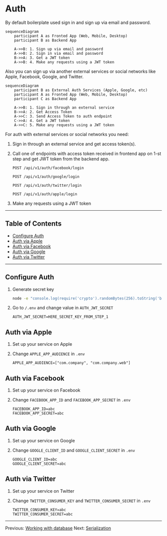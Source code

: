 # Auth

By default boilerplate used sign in and sign up via email and password.

```mermaid
sequenceDiagram
    participant A as Fronted App (Web, Mobile, Desktop)
    participant B as Backend App

    A->>B: 1. Sign up via email and password
    A->>B: 2. Sign in via email and password
    B->>A: 3. Get a JWT token
    A->>B: 4. Make any requests using a JWT token
```

Also you can sign up via another external services or social networks like Apple, Facebook, Google, and Twitter.

```mermaid
sequenceDiagram
    participant B as External Auth Services (Apple, Google, etc)
    participant A as Fronted App (Web, Mobile, Desktop)
    participant C as Backend App

    A->>B: 1. Sign in through an external service
    B->>A: 2. Get Access Token
    A->>C: 3. Send Access Token to auth endpoint
    C->>A: 4. Get a JWT token
    A->>C: 5. Make any requests using a JWT token
```

For auth with external services or social networks you need:

1. Sign in through an external service and get access token(s).
1. Call one of endpoints with access token received in frontend app on 1-st step and get JWT token from the backend app.

    ```text
    POST /api/v1/auth/facebook/login

    POST /api/v1/auth/google/login

    POST /api/v1/auth/twitter/login
    
    POST /api/v1/auth/apple/login
    ```

1. Make any requests using a JWT token

---

## Table of Contents

- [Configure Auth](#configure-auth)
- [Auth via Apple](#auth-via-apple)
- [Auth via Facebook](#auth-via-facebook)
- [Auth via Google](#auth-via-google)
- [Auth via Twitter](#auth-via-twitter)

---

## Configure Auth

1. Generate secret key

    ```bash
    node -e "console.log(require('crypto').randomBytes(256).toString('base64'));"
    ```

1. Go to `/.env` and change value in `AUTH_JWT_SECRET`

    ```text
    AUTH_JWT_SECRET=HERE_SECRET_KEY_FROM_STEP_1
    ```

## Auth via Apple

1. Set up your service on Apple
1. Change `APPLE_APP_AUDIENCE` in `.env`

    ```text
    APPLE_APP_AUDIENCE=["com.company", "com.company.web"]
    ```

## Auth via Facebook

1. Set up your service on Facebook
1. Change `FACEBOOK_APP_ID` and `FACEBOOK_APP_SECRET` in `.env`

    ```text
    FACEBOOK_APP_ID=abc
    FACEBOOK_APP_SECRET=abc
    ```

## Auth via Google

1. Set up your service on Google
1. Change `GOOGLE_CLIENT_ID` and `GOOGLE_CLIENT_SECRET` in `.env`

    ```text
    GOOGLE_CLIENT_ID=abc
    GOOGLE_CLIENT_SECRET=abc
    ```

## Auth via Twitter

1. Set up your service on Twitter
1. Change `TWITTER_CONSUMER_KEY` and `TWITTER_CONSUMER_SECRET` in `.env`

    ```text
    TWITTER_CONSUMER_KEY=abc
    TWITTER_CONSUMER_SECRET=abc
    ```

---

Previous: [Working with database](database.md)
Next: [Serialization](serialization.md)
